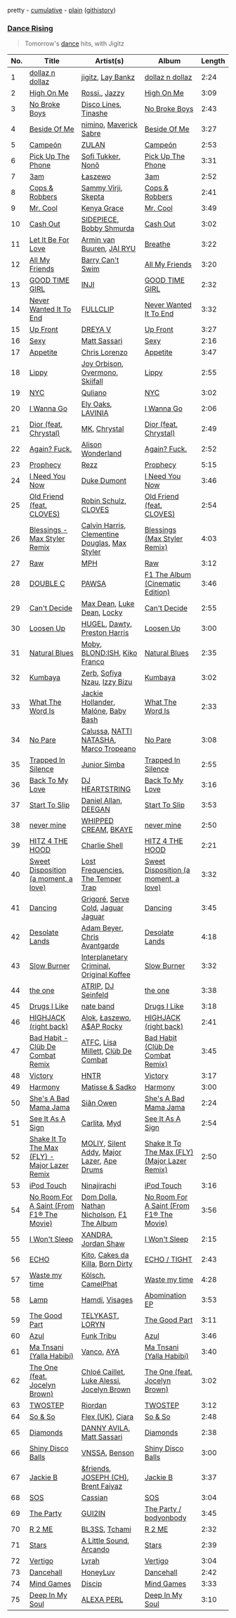 pretty - [cumulative](/playlists/cumulative/Dance%20Rising.md) - [plain](/playlists/plain/37i9dQZF1DX8tZsk68tuDw) ([githistory](https://github.githistory.xyz/vitokorn/spotify-playlist-archive/blob/master/playlists/plain/37i9dQZF1DX8tZsk68tuDw))
### [Dance Rising](https://open.spotify.com/playlist/37i9dQZF1DX8tZsk68tuDw)

> Tomorrow's <a href="spotify:genre:edm_dance">dance</a> hits, with Jigitz

| No. | Title | Artist(s) | Album | Length |
|---|---|---|---|---|
| 1 | [dollaz n dollaz](https://open.spotify.com/track/6loojrz5G1FPzQyEdTm7Gs) | [jigitz](https://open.spotify.com/artist/7sfn5Z6ItzDkOF9cYzxWPZ), [Lay Bankz](https://open.spotify.com/artist/4OVbrPbhvK46A1uXTU1u5F) | [dollaz n dollaz](https://open.spotify.com/album/2Bl0W2ypDwTGp04bWlDKEq) | 2:24 |
| 2 | [High On Me](https://open.spotify.com/track/3Z23sDc2J9ZkmFiMStRoIp) | [Rossi.](https://open.spotify.com/artist/7itMGcVGRKS43LcTQvJitf), [Jazzy](https://open.spotify.com/artist/7zAAwgV5Wqmvpb4GzvlRkP) | [High On Me](https://open.spotify.com/album/2fpKAar1kXe4bWkzZSX88J) | 3:09 |
| 3 | [No Broke Boys](https://open.spotify.com/track/3cZajhyr8LmtPfHZ9296tj) | [Disco Lines](https://open.spotify.com/artist/5Kmr0b3ip8g9P2i0dLTC3Z), [Tinashe](https://open.spotify.com/artist/0NIIxcxNHmOoyBx03SfTCD) | [No Broke Boys](https://open.spotify.com/album/520FALYwo6yPbp5kBchA8N) | 2:43 |
| 4 | [Beside Of Me](https://open.spotify.com/track/58o0HSUXC0oHTU7UvhyWuI) | [nimino](https://open.spotify.com/artist/5x0R3zoC09GMiRJomoexLV), [Maverick Sabre](https://open.spotify.com/artist/0ukgrNYk51TkMQr0f2Br4Q) | [Beside Of Me](https://open.spotify.com/album/2e03J5UadYijtdrdEfBLFL) | 3:27 |
| 5 | [Campeón](https://open.spotify.com/track/5TpWybXTsLTUAj4WcUYkP0) | [ZULAN](https://open.spotify.com/artist/2Yz9F5lQVc0p6SDxkw2BvF) | [Campeón](https://open.spotify.com/album/5O3GNoKOWUnyvUQoGSceKy) | 2:53 |
| 6 | [Pick Up The Phone](https://open.spotify.com/track/1bcZHf64xOalMif12Fy7jc) | [Sofi Tukker](https://open.spotify.com/artist/586uxXMyD5ObPuzjtrzO1Q), [Nonô](https://open.spotify.com/artist/2izgj6WOKJsuCRCQUKOoVO) | [Pick Up The Phone](https://open.spotify.com/album/1vaUC7CZtnJjaMWUbdzIN5) | 3:31 |
| 7 | [3am](https://open.spotify.com/track/7qAuCJDxFwt6Zp8WWVK15h) | [Łaszewo](https://open.spotify.com/artist/6jxGLrn1I14RIeRYodOpLN) | [3am](https://open.spotify.com/album/4iwqQzA2I4bjGedTQjCKQV) | 2:52 |
| 8 | [Cops & Robbers](https://open.spotify.com/track/5pa2ZyJ3dIEmxRDW74msQi) | [Sammy Virji](https://open.spotify.com/artist/1GuqTQbuixFHD6eBkFwVcb), [Skepta](https://open.spotify.com/artist/2p1fiYHYiXz9qi0JJyxBzN) | [Cops & Robbers](https://open.spotify.com/album/6ISsvqjVEeShpIhZir687U) | 2:41 |
| 9 | [Mr. Cool](https://open.spotify.com/track/5vRvTccr05SrSnqVvNAmVX) | [Kenya Grace](https://open.spotify.com/artist/7uMDnSZyUYNBPLhPMNuaM2) | [Mr. Cool](https://open.spotify.com/album/0WWOtu5YJdA6KPxZj9Z6dn) | 3:49 |
| 10 | [Cash Out](https://open.spotify.com/track/7qHSfKzilTsXJuuWcjX1vZ) | [SIDEPIECE](https://open.spotify.com/artist/5czbzNZZfWpyFgZyfT3Mkk), [Bobby Shmurda](https://open.spotify.com/artist/34Y0ldeyUv7jBvukWOGASO) | [Cash Out](https://open.spotify.com/album/3JijfF3CowsE5EUUmQQftR) | 3:02 |
| 11 | [Let It Be For Love](https://open.spotify.com/track/4oCWAv1wVeJ3Wk3irk8e5o) | [Armin van Buuren](https://open.spotify.com/artist/0SfsnGyD8FpIN4U4WCkBZ5), [JAI RYU](https://open.spotify.com/artist/1YtiawZzH3pF90C07iauWh) | [Breathe](https://open.spotify.com/album/0S1SKVI7D7OKqSgTVFQeku) | 3:22 |
| 12 | [All My Friends](https://open.spotify.com/track/2xqI4s8TsrOhhGoWZYoDS2) | [Barry Can't Swim](https://open.spotify.com/artist/0vTVU0KH0CVzijsoKGsTPl) | [All My Friends](https://open.spotify.com/album/60emWBk5kYEXwYqoM20mco) | 3:20 |
| 13 | [GOOD TIME GIRL](https://open.spotify.com/track/6A2CEALbfAIbxbYUy2ya6e) | [INJI](https://open.spotify.com/artist/0Z4Ir8usNVcAdCSQl0fQki) | [GOOD TIME GIRL](https://open.spotify.com/album/6jbsNqUzdc8GkVLPj7je1q) | 2:32 |
| 14 | [Never Wanted It To End](https://open.spotify.com/track/4QOVuL0aWA1FNKG85kRjpw) | [FULLCLIP](https://open.spotify.com/artist/1WEgIPUvIq0ruHxECA7tR9) | [Never Wanted It To End](https://open.spotify.com/album/6arrhLTMpCYwBiAWgh9K8g) | 3:32 |
| 15 | [Up Front](https://open.spotify.com/track/74X66DXVuSLDEOp3sR8GFL) | [DREYA V](https://open.spotify.com/artist/4EFAuQI8Ou0bmpf5Vh1P5P) | [Up Front](https://open.spotify.com/album/6eLVBuH7e14JC1pRR09kzP) | 3:27 |
| 16 | [Sexy](https://open.spotify.com/track/5AHCTrPI8AL2jjBcyOdIhK) | [Matt Sassari](https://open.spotify.com/artist/21dVknSLCsK37cWozWDZZS) | [Sexy](https://open.spotify.com/album/2YZJWEowEOfEshYbrHumi1) | 2:16 |
| 17 | [Appetite](https://open.spotify.com/track/6zldvnVMC25b4uliSKO9Lz) | [Chris Lorenzo](https://open.spotify.com/artist/7tm9Tuc70geXOOyKhtZHIj) | [Appetite](https://open.spotify.com/album/2AJlggZjfH2vz79q6bSplo) | 3:47 |
| 18 | [Lippy](https://open.spotify.com/track/5ReIuSLbXCAUYkg9v0NR7b) | [Joy Orbison](https://open.spotify.com/artist/0aIpJqqTLf683ojWREc5lg), [Overmono](https://open.spotify.com/artist/01PnN11ovfen6xUOHfNpn3), [Skiifall](https://open.spotify.com/artist/1Dy2JqZmbXPTvJdDOyytcP) | [Lippy](https://open.spotify.com/album/2WGssUw0jZ4RzRpi2lxN5P) | 2:55 |
| 19 | [NYC](https://open.spotify.com/track/01xOb3gjIGLHsdKnL5QTi4) | [Quliano](https://open.spotify.com/artist/495Jh5g6cOR6DjXQd18323) | [NYC](https://open.spotify.com/album/0GhydGBqymdnwKofdoVmMQ) | 3:02 |
| 20 | [I Wanna Go](https://open.spotify.com/track/0HfylTo23WNyrsQ0sMJgxM) | [Ely Oaks](https://open.spotify.com/artist/2MdFJmUQf3ckA99IhFF9my), [LAVINIA](https://open.spotify.com/artist/3VASiWHuSkZzujob6UXob6) | [I Wanna Go](https://open.spotify.com/album/5e6d1Y9pYejh3y1cwBFNoI) | 2:06 |
| 21 | [Dior (feat. Chrystal)](https://open.spotify.com/track/6PTgSuFz9JqQ1o0jTYOuvX) | [MK](https://open.spotify.com/artist/1yqxFtPHKcGcv6SXZNdyT9), [Chrystal](https://open.spotify.com/artist/5bQ3wFgekuIMIcWJuxkqLK) | [Dior (feat. Chrystal)](https://open.spotify.com/album/2V6yQUv1W4BhCatOQUJkVf) | 2:49 |
| 22 | [Again? Fuck.](https://open.spotify.com/track/2iHtOWx257QVfwWcp8ZF7X) | [Alison Wonderland](https://open.spotify.com/artist/11gWrKZMBsGQWmobv3oNfW) | [Again? Fuck.](https://open.spotify.com/album/1K54uyGq1b2vDilMxXfSsU) | 2:52 |
| 23 | [Prophecy](https://open.spotify.com/track/69nFLl74Rqr8LmqUCUZJL6) | [Rezz](https://open.spotify.com/artist/4aKdmOXdUKX07HVd3sGgzw) | [Prophecy](https://open.spotify.com/album/1lYOAexnj4ZwKHofhvWBAn) | 5:15 |
| 24 | [I Need You Now](https://open.spotify.com/track/7gLqg4i3lanQm6SmuhWlx6) | [Duke Dumont](https://open.spotify.com/artist/61lyPtntblHJvA7FMMhi7E) | [I Need You Now](https://open.spotify.com/album/6O7lch7AvKLFBgtdgQYKzP) | 3:46 |
| 25 | [Old Friend (feat. CLOVES)](https://open.spotify.com/track/0x6lKDXprQv59SDymKMuwi) | [Robin Schulz](https://open.spotify.com/artist/3t5xRXzsuZmMDkQzgOX35S), [CLOVES](https://open.spotify.com/artist/355SqtHY4qKt2wIXrWku0c) | [Old Friend (feat. CLOVES)](https://open.spotify.com/album/303xX85f4WUvAfUzlCL1Hu) | 2:54 |
| 26 | [Blessings - Max Styler Remix](https://open.spotify.com/track/4ABq8s2EfMZuqfKsh2XLls) | [Calvin Harris](https://open.spotify.com/artist/7CajNmpbOovFoOoasH2HaY), [Clementine Douglas](https://open.spotify.com/artist/4DWuml4Jf6K81b5rAPwMb6), [Max Styler](https://open.spotify.com/artist/3NKKngINK1tP6BFy0WOyWk) | [Blessings (Max Styler Remix)](https://open.spotify.com/album/0b2lrcEdueqWOAzyeAKScs) | 4:03 |
| 27 | [Raw](https://open.spotify.com/track/2U9RtZORzcu54vkWI19PIL) | [MPH](https://open.spotify.com/artist/62SCu33InHVq97VaWw3eof) | [Raw](https://open.spotify.com/album/2CJ61dRA06lmlIw8hVvmak) | 3:12 |
| 28 | [DOUBLE C](https://open.spotify.com/track/7q7rw7lURhzzKdniisNXIW) | [PAWSA](https://open.spotify.com/artist/4E0HD2PMY8kQJIjlShrLUS) | [F1 The Album (Cinematic Edition)](https://open.spotify.com/album/5TNQ53hp55WtBA1H8LYtMw) | 3:46 |
| 29 | [Can't Decide](https://open.spotify.com/track/10pfamFYvg5ftwq6rGJrWx) | [Max Dean](https://open.spotify.com/artist/65TLDWbTJxYASqadmNAxvc), [Luke Dean](https://open.spotify.com/artist/2BhXOZ96YbOdXz8F6HVUw4), [Locky](https://open.spotify.com/artist/5ZwpRQ2GBK8tsd6x45Ngwa) | [Can't Decide](https://open.spotify.com/album/2VezYvaKWplhVgqRq1mEKD) | 2:55 |
| 30 | [Loosen Up](https://open.spotify.com/track/2jWZ9NZotZb2hN5obKx2FA) | [HUGEL](https://open.spotify.com/artist/5PlfkPxwCpRRWQJBxCa0By), [Dawty](https://open.spotify.com/artist/0E4HZTP1Z1d4gOJmWrkZpe), [Preston Harris](https://open.spotify.com/artist/7bHa4QW7xGwlDTHmmIvLV8) | [Loosen Up](https://open.spotify.com/album/0zVdQCWZh8j3FARvnNr6sZ) | 3:00 |
| 31 | [Natural Blues](https://open.spotify.com/track/0YMP9iIN0kPO3kp7pnxZpB) | [Moby](https://open.spotify.com/artist/3OsRAKCvk37zwYcnzRf5XF), [BLOND:ISH](https://open.spotify.com/artist/6zsJjoCtL1WByG0VsuFWzR), [Kiko Franco](https://open.spotify.com/artist/3SNKZ8uTQoSyMsUNqNBOD2) | [Natural Blues](https://open.spotify.com/album/1Il6vUKaKu9dwdxWSvtoSC) | 2:35 |
| 32 | [Kumbaya](https://open.spotify.com/track/4y6rZU5JCcDrksYDq7CMAY) | [Zerb](https://open.spotify.com/artist/6mDl7lQiLxT0iQ8LYhAlWy), [Sofiya Nzau](https://open.spotify.com/artist/5Y2FS5YbGf7yRDumzD5nY3), [Izzy Bizu](https://open.spotify.com/artist/6b5YOgXIliAozdo49vUCJQ) | [Kumbaya](https://open.spotify.com/album/7oZ3sI01WJZqdo1ijWxKrO) | 3:02 |
| 33 | [What The Word Is](https://open.spotify.com/track/2b0VEdEQVIAPjxpGqh0MbB) | [Jackie Hollander](https://open.spotify.com/artist/5ykY9Uweo3gl5VFpb6z6pQ), [Malóne](https://open.spotify.com/artist/7fQMET8UaHL3gpH9LhqINM), [Baby Bash](https://open.spotify.com/artist/12PSlydMSjEHzSCj9X5qv7) | [What The Word Is](https://open.spotify.com/album/1O4uv4ArVH6O33UFPVsWrC) | 2:33 |
| 34 | [No Pare](https://open.spotify.com/track/4E6M6muDadCiTQ72KUELbB) | [Calussa](https://open.spotify.com/artist/0BlAuudg3BELkqP2nONKSW), [NATTI NATASHA](https://open.spotify.com/artist/1GDbiv3spRmZ1XdM1jQbT7), [Marco Tropeano](https://open.spotify.com/artist/1Iduln9qYbj41kvHf9yDJb) | [No Pare](https://open.spotify.com/album/37WQed4WJkMfzjvXYT0mxJ) | 3:08 |
| 35 | [Trapped In Silence](https://open.spotify.com/track/19WZpaTrUb0oMnU7A8XhAP) | [Junior Simba](https://open.spotify.com/artist/0Tr6RBtxQ5DzImZISTfSKn) | [Trapped In Silence](https://open.spotify.com/album/64DSi1YElrV0lkr5gxgt4X) | 2:55 |
| 36 | [Back To My Love](https://open.spotify.com/track/6w4Z8LfJ7aIU09mmkYADNt) | [DJ HEARTSTRING](https://open.spotify.com/artist/5tcwaJBUyEdxQxvieuQxU7) | [Back To My Love](https://open.spotify.com/album/26mbxEeOe1nc8tPPYZ1me0) | 3:16 |
| 37 | [Start To Slip](https://open.spotify.com/track/5veX2gRTIhuwxyelOqeeOM) | [Daniel Allan](https://open.spotify.com/artist/5JQ1XqKJ2Art01rF4tu1Ra), [DEEGAN](https://open.spotify.com/artist/70KADh6rh0ljLJZtvH8LYi) | [Start To Slip](https://open.spotify.com/album/70xUsiy7X1SMeR2uaRpty4) | 3:53 |
| 38 | [never mine](https://open.spotify.com/track/1fNFVjK6tIpDNwUA0QucXI) | [WHIPPED CREAM](https://open.spotify.com/artist/5CMaNobmJYgXcfiT0zYOwi), [BKAYE](https://open.spotify.com/artist/1GrQQZ7U31WfQPQbd3MHx9) | [never mine](https://open.spotify.com/album/4M3yKgmuuIRtstbx40GJel) | 2:50 |
| 39 | [HITZ 4 THE HOOD](https://open.spotify.com/track/2hrChmfPMrA0751rZnWwTj) | [Charlie Shell](https://open.spotify.com/artist/1hxWpdJKpsP6vKbnwhSlwk) | [HITZ 4 THE HOOD](https://open.spotify.com/album/20LXTzhxUDcAfAw8zRsL1R) | 2:21 |
| 40 | [Sweet Disposition (a moment, a love)](https://open.spotify.com/track/0D57lQnn110jGaup4NguSI) | [Lost Frequencies](https://open.spotify.com/artist/7f5Zgnp2spUuuzKplmRkt7), [The Temper Trap](https://open.spotify.com/artist/4W48hZAnAHVOC2c8WH8pcq) | [Sweet Disposition (a moment, a love)](https://open.spotify.com/album/1gy4lfYIU3RmqcKYucj5tR) | 3:32 |
| 41 | [Dancing](https://open.spotify.com/track/5u9x7pvd4Kbhhhrpe53pRL) | [Grigoré](https://open.spotify.com/artist/2RemyvxrdxNsB7ycf3rJHX), [Serve Cold](https://open.spotify.com/artist/0jkLg9cCRdKYTay0hte9xm), [Jaguar Jaguar](https://open.spotify.com/artist/2R8sfGkLsBHLRIrJVmR2t4) | [Dancing](https://open.spotify.com/album/6duHhpB251h1h9vSOiMz9n) | 3:45 |
| 42 | [Desolate Lands](https://open.spotify.com/track/0otmh5QkPkM4HtSleILAWC) | [Adam Beyer](https://open.spotify.com/artist/1btv9qmIpbp7q1ixCYNdHu), [Chris Avantgarde](https://open.spotify.com/artist/715OI7hiv58daVlEDXM47U) | [Desolate Lands](https://open.spotify.com/album/2KLiLQvguVwRpcLqL74Huc) | 4:18 |
| 43 | [Slow Burner](https://open.spotify.com/track/1Siu5Bnrt90vtjUddXeTUg) | [Interplanetary Criminal](https://open.spotify.com/artist/6uJ51uV5rYzu1MJkC4CceI), [Original Koffee](https://open.spotify.com/artist/1gWjcmBsveEYMxOZ0VRi32) | [Slow Burner](https://open.spotify.com/album/6j4ffFjnsHqYexblnGJwdB) | 3:32 |
| 44 | [the one](https://open.spotify.com/track/6uBOGvxsHEn9rJyzwQSc1Z) | [ATRIP](https://open.spotify.com/artist/4fu0Er7pG6kZZa7Awf3NMI), [DJ Seinfeld](https://open.spotify.com/artist/37YzpfBeFju8QRZ3g0Ha1Q) | [the one](https://open.spotify.com/album/6LntWVFC7jAmt6zIfFNFm1) | 3:38 |
| 45 | [Drugs I Like](https://open.spotify.com/track/6I96oT2ZcOypVJkmqSujtr) | [nate band](https://open.spotify.com/artist/2n0lFF6QKRjr0jGB9UIT1W) | [Drugs I Like](https://open.spotify.com/album/57JsFYnRzXiB4WMUsyfKPg) | 3:18 |
| 46 | [HIGHJACK (right back)](https://open.spotify.com/track/1Eqdkt6DfGNWElHpeujHGJ) | [Alok](https://open.spotify.com/artist/0NGAZxHanS9e0iNHpR8f2W), [Łaszewo](https://open.spotify.com/artist/6jxGLrn1I14RIeRYodOpLN), [A$AP Rocky](https://open.spotify.com/artist/13ubrt8QOOCPljQ2FL1Kca) | [HIGHJACK (right back)](https://open.spotify.com/album/6CkVgejgX1Oypxu8rGI1VQ) | 2:41 |
| 47 | [Bad Habit - Clüb De Combat Remix](https://open.spotify.com/track/1PNaFj8n0qWDGb1VyIVC6D) | [ATFC](https://open.spotify.com/artist/04L4Y7Hkc1fULKhFbTnSSs), [Lisa Millett](https://open.spotify.com/artist/5zrJTNerdQM2zcG6G2mCo5), [Clüb De Combat](https://open.spotify.com/artist/0mY4R6feaMEIn9AEO2lMZw) | [Bad Habit (Clüb De Combat Remix)](https://open.spotify.com/album/4qUmkVbtxvTPeT7mXp29cC) | 3:45 |
| 48 | [Victory](https://open.spotify.com/track/0bQdZtYoKuUjVdbpsqbncn) | [HNTR](https://open.spotify.com/artist/3R0yz9xgTmCOLQMPcJ6MuU) | [Victory](https://open.spotify.com/album/2JyHINnQMI90yaPLot64ME) | 3:17 |
| 49 | [Harmony](https://open.spotify.com/track/01WU9tPiFx4o7iEMdYeq8P) | [Matisse & Sadko](https://open.spotify.com/artist/2QMCcKIPHnjQaPPgoEst88) | [Harmony](https://open.spotify.com/album/0CnwOtw9uDFMQyGkg71jdk) | 3:00 |
| 50 | [She's A Bad Mama Jama](https://open.spotify.com/track/3zuL8wnCbFPlZ5wH2EFn0P) | [Siân Owen](https://open.spotify.com/artist/3V078Un8f8Q8RPfCM78wA1) | [She's A Bad Mama Jama](https://open.spotify.com/album/2MgqRp7d0yT7fbvHY3RF8t) | 2:24 |
| 51 | [See It As A Sign](https://open.spotify.com/track/2rsTdV5sQmTTfX4SDsgT3o) | [Carlita](https://open.spotify.com/artist/1GVbOnrND8b3eh2JZ4opw8), [Myd](https://open.spotify.com/artist/3QFiymmbJlVBPpnrOatEAk) | [See It As A Sign](https://open.spotify.com/album/5W5TUPcIhBMZJAU7aGAkOp) | 2:54 |
| 52 | [Shake It To The Max (FLY) - Major Lazer Remix](https://open.spotify.com/track/6ZGOs0SPG7Z9bsmXptOuXq) | [MOLIY](https://open.spotify.com/artist/2hVWBpjLW4Q7fboYz2pVYK), [Silent Addy](https://open.spotify.com/artist/2myuqB0gKAo75dE2eSWgzt), [Major Lazer](https://open.spotify.com/artist/738wLrAtLtCtFOLvQBXOXp), [Ape Drums](https://open.spotify.com/artist/4HJnsUVBubdKJ2aV0sr48u) | [Shake It To The Max (FLY) (Major Lazer Remix)](https://open.spotify.com/album/5ILhc6FDbh6qqA22QLjnoh) | 2:50 |
| 53 | [iPod Touch](https://open.spotify.com/track/3pkXNBtkg8E2xRAKrnu43s) | [Ninajirachi](https://open.spotify.com/artist/3MekbRujJg5VZThubOlrkR) | [iPod Touch](https://open.spotify.com/album/61txUE2reB1kl38f7GDiPq) | 3:16 |
| 54 | [No Room For A Saint (From F1® The Movie)](https://open.spotify.com/track/5xalbHoIf0F0AmuTKlm2Ct) | [Dom Dolla](https://open.spotify.com/artist/205i7E8fNVfojowcQSfK9m), [Nathan Nicholson](https://open.spotify.com/artist/4q8SjmBr5X7DUmVvrnNrsd), [F1 The Album](https://open.spotify.com/artist/3aly4xJOy3LVznzvRIvFYC) | [No Room For A Saint (From F1® The Movie)](https://open.spotify.com/album/1TQcKdaaFQjqQMoMJvZb8M) | 3:56 |
| 55 | [I Won't Sleep](https://open.spotify.com/track/0mi2jX9EjiMcG0lRqV2gPB) | [XANDRA](https://open.spotify.com/artist/0R7QDPXqFaQ9F0FdTZUeca), [Jordan Shaw](https://open.spotify.com/artist/6Z8vLeI1ZMj2kzTNWVOBXr) | [I Won't Sleep](https://open.spotify.com/album/2Cv3X0S014FgbbBahaEQLh) | 2:15 |
| 56 | [ECHO](https://open.spotify.com/track/7Hcnebss2poEHrJJUiS0QN) | [Kito](https://open.spotify.com/artist/3FLUBwpAnaIlIKeaBfsxFe), [Cakes da Killa](https://open.spotify.com/artist/6MoQZOH2KnQrJhVtO9VoXC), [Born Dirty](https://open.spotify.com/artist/0qM78DOdgnNPpq2CpTNgU5) | [ECHO / TIGHT](https://open.spotify.com/album/24lvDLLk9VELfUsRY9rpZt) | 2:43 |
| 57 | [Waste my time](https://open.spotify.com/track/4xCLq4cUWXD5FZS7sRImSL) | [Kölsch](https://open.spotify.com/artist/2D9Oe8R9UhbMvFAsMJpXj0), [CamelPhat](https://open.spotify.com/artist/240wlM8vDrf6S4zCyzGj2W) | [Waste my time](https://open.spotify.com/album/3VsSZzexEbHqQu1hfDrpEY) | 4:28 |
| 58 | [Lamp](https://open.spotify.com/track/402uP3E8fd8dDNVCM1cZ3S) | [Hamdi](https://open.spotify.com/artist/7vvicoei9BbKpZix8qSeLg), [Visages](https://open.spotify.com/artist/1QEJm4mWKmrboH7if0CYoL) | [Abomination EP](https://open.spotify.com/album/35G5xhEUPV2BPz0uqS9tBp) | 3:53 |
| 59 | [The Good Part](https://open.spotify.com/track/6kzR79ao3TNnigymnhJoGI) | [TELYKAST](https://open.spotify.com/artist/7vWC03wqXwUqjPON8hc1tz), [LORYN](https://open.spotify.com/artist/0ryyI8NGZJ4MLeRfwbkODZ) | [The Good Part](https://open.spotify.com/album/5b566QQbdtpFn1z7G6ONsL) | 3:11 |
| 60 | [Azul](https://open.spotify.com/track/1KOTY2OVnEgua9eY76WxvT) | [Funk Tribu](https://open.spotify.com/artist/1vK8NnrPlBlF34LaiFX1SK) | [Azul](https://open.spotify.com/album/78gBvcyXKwElhWgNWECcD4) | 3:46 |
| 61 | [Ma Tnsani (Yalla Habibi)](https://open.spotify.com/track/01WFjqzUwrD4nfSQsHMVNm) | [Vanco](https://open.spotify.com/artist/2KShewLkb92FKEZ6N4cVP9), [AYA](https://open.spotify.com/artist/0HWD0Gp5nnU5zcDAc03f9q) | [Ma Tnsani (Yalla Habibi)](https://open.spotify.com/album/6MGyF6TkUOAW3g3ygaUn1n) | 3:40 |
| 62 | [The One (feat. Jocelyn Brown)](https://open.spotify.com/track/4fErrQvOX1LPDIPFDFI4eM) | [Chloé Caillet](https://open.spotify.com/artist/68ywCN6ZpInbcilOfLBa3a), [Luke Alessi](https://open.spotify.com/artist/3Foat3c8Ui3HkvZghZAzQp), [Jocelyn Brown](https://open.spotify.com/artist/2ga5ADaBpljQ3YrCh99ZMq) | [The One (feat. Jocelyn Brown)](https://open.spotify.com/album/5rlbbiPN65rv6IjLjVmtHg) | 3:02 |
| 63 | [TWOSTEP](https://open.spotify.com/track/1Gm9mRYaqU7VpJBsZsWbgQ) | [Riordan](https://open.spotify.com/artist/68rU1sdZ0HjxjEC5YnSmao) | [TWOSTEP](https://open.spotify.com/album/0OEb0RiJNNvmldvwXoCJWT) | 3:12 |
| 64 | [So & So](https://open.spotify.com/track/44cYxhkVbl6ATgsp2B9VZK) | [Flex (UK)](https://open.spotify.com/artist/2ed1paa4TCZ0C8aLk5xalM), [Ciara](https://open.spotify.com/artist/2NdeV5rLm47xAvogXrYhJX) | [So & So](https://open.spotify.com/album/6APT3J7Qd9Gmz9UJyyVJjq) | 2:48 |
| 65 | [Diamonds](https://open.spotify.com/track/6GNuSKmHQEDdIgQYLyLJWZ) | [DANNY AVILA](https://open.spotify.com/artist/1Xv1qZHJ1hnRlWHRTZ3uci), [Matt Sassari](https://open.spotify.com/artist/21dVknSLCsK37cWozWDZZS) | [Diamonds](https://open.spotify.com/album/1qYVyMhvMYcMnR1KfM2AYi) | 2:38 |
| 66 | [Shiny Disco Balls](https://open.spotify.com/track/64YbQpF1rTpXpvxbZNAXO9) | [VNSSA](https://open.spotify.com/artist/6fjbZ7zQBYEy3kvB5JL5PM), [Benson](https://open.spotify.com/artist/1b4hTx0gHm3uA0AkZ3GdtY) | [Shiny Disco Balls](https://open.spotify.com/album/1tgSEOSxqlemShSJDQwmes) | 3:00 |
| 67 | [Jackie B](https://open.spotify.com/track/6AriBfTagIjKVUov3WEwOa) | [&friends](https://open.spotify.com/artist/0Z7zcsIphrPDnfZj9Ppqw0), [JOSEPH (CH)](https://open.spotify.com/artist/2ulSvfleM8jFR2YwauHjN0), [Brent Faiyaz](https://open.spotify.com/artist/3tlXnStJ1fFhdScmQeLpuG) | [Jackie B](https://open.spotify.com/album/6bl2DvR8JpxauHqG7PjOmg) | 3:37 |
| 68 | [SOS](https://open.spotify.com/track/7pdI0NvmX1AstoqafRMcsb) | [Cassian](https://open.spotify.com/artist/1ChtRJ3f4rbv4vtz87i6CD) | [SOS](https://open.spotify.com/album/2wX5pUWjQPYwkh5Z7sPT9b) | 3:04 |
| 69 | [The Party](https://open.spotify.com/track/6yXR8x2kz9CwJig3vCXVZl) | [GUI2IN](https://open.spotify.com/artist/65U4lJ60s7ip5O2gXCxbql) | [The Party / bodyonbody](https://open.spotify.com/album/24H2vR5CJqxeWiV0LPxMvc) | 3:45 |
| 70 | [R 2 ME](https://open.spotify.com/track/0eFqPUbuiobmOEiotEFxGy) | [BL3SS](https://open.spotify.com/artist/6kbR2eL4hecj3rFwGOsYsI), [Tchami](https://open.spotify.com/artist/1KpCi9BOfviCVhmpI4G2sY) | [R 2 ME](https://open.spotify.com/album/3IrJQH8ohnkiOHq0C2BcJN) | 2:32 |
| 71 | [Stars](https://open.spotify.com/track/6dHCJ5bhTbXx32URGkBFri) | [A Little Sound](https://open.spotify.com/artist/1Jv2F8VFJsSr2XKte0vpbQ), [Arcando](https://open.spotify.com/artist/0ycvq8upLhNmddPdQXhLOy) | [Stars](https://open.spotify.com/album/2XWNQ5Yu7DB0e2AJBlzR76) | 2:39 |
| 72 | [Vertigo](https://open.spotify.com/track/5TAOzN0SzYvlSeEkuKIfFb) | [Lyrah](https://open.spotify.com/artist/5JyKQ4MQ2HkU1n1BYiKMWW) | [Vertigo](https://open.spotify.com/album/7g2szaOxIG899492pBCf3q) | 3:04 |
| 73 | [Dancehall](https://open.spotify.com/track/3XcM7tSvGt8lHtmUkLibWU) | [HoneyLuv](https://open.spotify.com/artist/1sl3gVNz3Nxd4poA8f76sl) | [Dancehall](https://open.spotify.com/album/6ejhPZLlGjXOxUEu1GN9tm) | 2:42 |
| 74 | [Mind Games](https://open.spotify.com/track/0eKOn3pMNfyrG2FvJNkbcc) | [Discip](https://open.spotify.com/artist/6K16NRv0isbkftsv5lmlMT) | [Mind Games](https://open.spotify.com/album/5jdVZUJ0zD7e0pJmueEtEw) | 3:33 |
| 75 | [Deep In My Soul](https://open.spotify.com/track/67P8gf3dsZ9pK72GPcxXno) | [ALEXA PERL](https://open.spotify.com/artist/58apxCYrLU2Tv3M6Sr9WTd) | [Deep In My Soul](https://open.spotify.com/album/6aEztid0k8M1whcWZvBRYF) | 3:10 |